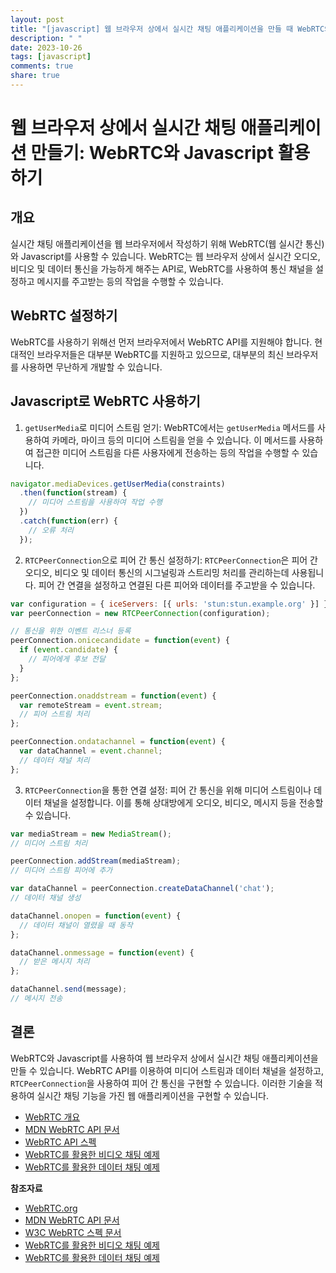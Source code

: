 ```yaml
---
layout: post
title: "[javascript] 웹 브라우저 상에서 실시간 채팅 애플리케이션을 만들 때 WebRTC와 Javascript를 어떻게 사용하나요?"
description: " "
date: 2023-10-26
tags: [javascript]
comments: true
share: true
---
```


# 웹 브라우저 상에서 실시간 채팅 애플리케이션 만들기: WebRTC와 Javascript 활용하기

## 개요

실시간 채팅 애플리케이션을 웹 브라우저에서 작성하기 위해 WebRTC(웹 실시간 통신)와 Javascript를 사용할 수 있습니다. WebRTC는 웹 브라우저 상에서 실시간 오디오, 비디오 및 데이터 통신을 가능하게 해주는 API로, WebRTC를 사용하여 통신 채널을 설정하고 메시지를 주고받는 등의 작업을 수행할 수 있습니다.

## WebRTC 설정하기

WebRTC를 사용하기 위해선 먼저 브라우저에서 WebRTC API를 지원해야 합니다. 현대적인 브라우저들은 대부분 WebRTC를 지원하고 있으므로, 대부분의 최신 브라우저를 사용하면 무난하게 개발할 수 있습니다.

## Javascript로 WebRTC 사용하기

1. `getUserMedia`로 미디어 스트림 얻기: WebRTC에서는 `getUserMedia` 메서드를 사용하여 카메라, 마이크 등의 미디어 스트림을 얻을 수 있습니다. 이 메서드를 사용하여 접근한 미디어 스트림을 다른 사용자에게 전송하는 등의 작업을 수행할 수 있습니다.

```javascript
navigator.mediaDevices.getUserMedia(constraints)
  .then(function(stream) {
    // 미디어 스트림을 사용하여 작업 수행
  })
  .catch(function(err) {
    // 오류 처리
  });
```

2. `RTCPeerConnection`으로 피어 간 통신 설정하기: `RTCPeerConnection`은 피어 간 오디오, 비디오 및 데이터 통신의 시그널링과 스트리밍 처리를 관리하는데 사용됩니다. 피어 간 연결을 설정하고 연결된 다른 피어와 데이터를 주고받을 수 있습니다.

```javascript
var configuration = { iceServers: [{ urls: 'stun:stun.example.org' }] };
var peerConnection = new RTCPeerConnection(configuration);

// 통신을 위한 이벤트 리스너 등록
peerConnection.onicecandidate = function(event) {
  if (event.candidate) {
    // 피어에게 후보 전달
  }
};

peerConnection.onaddstream = function(event) {
  var remoteStream = event.stream;
  // 피어 스트림 처리
};

peerConnection.ondatachannel = function(event) {
  var dataChannel = event.channel;
  // 데이터 채널 처리
};
```

3. `RTCPeerConnection`을 통한 연결 설정: 피어 간 통신을 위해 미디어 스트림이나 데이터 채널을 설정합니다. 이를 통해 상대방에게 오디오, 비디오, 메시지 등을 전송할 수 있습니다.

```javascript
var mediaStream = new MediaStream();
// 미디어 스트림 처리

peerConnection.addStream(mediaStream);
// 미디어 스트림 피어에 추가

var dataChannel = peerConnection.createDataChannel('chat');
// 데이터 채널 생성

dataChannel.onopen = function(event) {
  // 데이터 채널이 열렸을 때 동작
};

dataChannel.onmessage = function(event) {
  // 받은 메시지 처리
};

dataChannel.send(message);
// 메시지 전송
```

## 결론

WebRTC와 Javascript를 사용하여 웹 브라우저 상에서 실시간 채팅 애플리케이션을 만들 수 있습니다. WebRTC API를 이용하여 미디어 스트림과 데이터 채널을 설정하고, `RTCPeerConnection`을 사용하여 피어 간 통신을 구현할 수 있습니다. 이러한 기술을 적용하여 실시간 채팅 기능을 가진 웹 애플리케이션을 구현할 수 있습니다. 

- [WebRTC 개요](https://webrtc.org/)
- [MDN WebRTC API 문서](https://developer.mozilla.org/en-US/docs/Web/API/WebRTC_API)
- [WebRTC API 스펙](https://www.w3.org/TR/webrtc/)
- [WebRTC를 활용한 비디오 채팅 예제](https://github.com/webrtc/Samples/tree/gh-pages/src/content/getusermedia/gum)
- [WebRTC를 활용한 데이터 채팅 예제](https://github.com/webrtc/samples/tree/gh-pages/src/content/datachannel/basic)

**참조자료**
- [WebRTC.org](https://webrtc.org/)
- [MDN WebRTC API 문서](https://developer.mozilla.org/en-US/docs/Web/API/WebRTC_API)
- [W3C WebRTC 스펙 문서](https://www.w3.org/TR/webrtc/)
- [WebRTC를 활용한 비디오 채팅 예제](https://github.com/webrtc/Samples/tree/gh-pages/src/content/getusermedia/gum)
- [WebRTC를 활용한 데이터 채팅 예제](https://github.com/webrtc/Samples/tree/gh-pages/src/content/datachannel/basic)